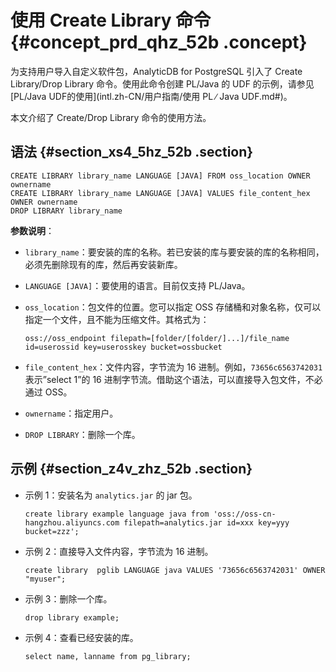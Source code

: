 # 使用 Create Library 命令 {#concept_prd_qhz_52b .concept}

为支持用户导入自定义软件包，AnalyticDB for PostgreSQL 引入了 Create Library/Drop Library 命令。使用此命令创建 PL/Java 的 UDF 的示例，请参见 [PL/Java UDF的使用](intl.zh-CN/用户指南/使用 PL ∕ Java UDF.md#)。

本文介绍了 Create/Drop Library 命令的使用方法。

## 语法 {#section_xs4_5hz_52b .section}

```
CREATE LIBRARY library_name LANGUAGE [JAVA] FROM oss_location OWNER ownername
CREATE LIBRARY library_name LANGUAGE [JAVA] VALUES file_content_hex OWNER ownername
DROP LIBRARY library_name
```

**参数说明**：

-   `library_name`：要安装的库的名称。若已安装的库与要安装的库的名称相同，必须先删除现有的库，然后再安装新库。
-   `LANGUAGE [JAVA]`：要使用的语言。目前仅支持 PL/Java。
-   `oss_location`：包文件的位置。您可以指定 OSS 存储桶和对象名称，仅可以指定一个文件，且不能为压缩文件。其格式为：

    ```
    oss://oss_endpoint filepath=[folder/[folder/]...]/file_name id=userossid key=userosskey bucket=ossbucket
    ```

-   `file_content_hex`：文件内容，字节流为 16 进制。例如，`73656c6563742031`表示”select 1”的 16 进制字节流。借助这个语法，可以直接导入包文件，不必通过 OSS。
-   `ownername`：指定用户。
-   `DROP LIBRARY`：删除一个库。

## 示例 {#section_z4v_zhz_52b .section}

-   示例 1：安装名为 `analytics.jar` 的 jar 包。

    ```
    create library example language java from 'oss://oss-cn-hangzhou.aliyuncs.com filepath=analytics.jar id=xxx key=yyy bucket=zzz';
    ```

-   示例 2：直接导入文件内容，字节流为 16 进制。

    ```
    create library  pglib LANGUAGE java VALUES '73656c6563742031' OWNER "myuser";
    ```

-   示例 3：删除一个库。

    ```
    drop library example;
    ```

-   示例 4：查看已经安装的库。

    ```
    select name, lanname from pg_library;
    ```


